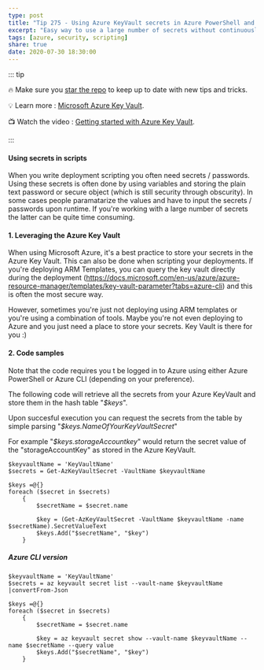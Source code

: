 ```yaml
---
type: post
title: "Tip 275 - Using Azure KeyVault secrets in Azure PowerShell and Azure CLI"
excerpt: "Easy way to use a large number of secrets without continuously querying the KeyVault"
tags: [azure, security, scripting]
share: true
date: 2020-07-30 18:30:00
---
```


::: tip

:fire: Make sure you [star the repo](http://azuredev.tips?WT.mc_id=azure-azuredevtips-micrum) to keep up to date with new tips and tricks.

:bulb: Learn more : [Microsoft Azure Key Vault](https://azure.microsoft.com/en-us/resources/videos/azure-key-vault-developer-quick-start/). 

:tv: Watch the video : [Getting started with Azure Key Vault](https://azure.microsoft.com/nl-nl/resources/videos/azure-key-vault-developer-quick-start/).

:::

#### Using secrets in scripts

When you write deployment scripting you often need secrets / passwords. Using these secrets is often done by using variables and storing the plain text password or secure object (which is still security through obscurity). In some cases people paramatarize the values and have to input the secrets / passwords upon runtime. If you're working with a large number of secrets the latter can be quite time consuming. 


#### 1. Leveraging the Azure Key Vault
When using Microsoft Azure, it's a best practice to store your secrets in the Azure Key Vault. This can also be done when scripting your deployments. If you're deploying ARM Templates, you can query the key vault directly during the deployment (https://docs.microsoft.com/en-us/azure/azure-resource-manager/templates/key-vault-parameter?tabs=azure-cli) and this is often the most secure way.

However, sometimes you're just not deploying using ARM templates or you're using a combination of tools. Maybe you're not even deploying to Azure and you just need a place to store your secrets. Key Vault is there for you :)

#### 2. Code samples
Note that the code requires you t be logged in to Azure using either Azure PowerShell or Azure CLI (depending on your preference).

The following code will retrieve all the secrets from your Azure KeyVault and store them in the hash table "*$keys*".

Upon succesful execution you can request the secrets from the table by simple parsing "*$keys.NameOfYourKeyVaultSecret*"

For example "*$keys.storageAccountkey*" would return the secret value of the "storageAccountKey" as stored in the Azure KeyVault.

```
$keyvaultName = 'KeyVaultName'
$secrets = Get-AzKeyVaultSecret -VaultName $keyvaultName

$keys =@{}
foreach ($secret in $secrets)
    {
        $secretName = $secret.name
        
        $key = (Get-AzKeyVaultSecret -VaultName $keyvaultName -name $secretName).SecretValueText
        $keys.Add("$secretName", "$key")
    }

```
##### Azure CLI version

```
$keyvaultName = 'KeyVaultName'
$secrets = az keyvault secret list --vault-name $keyvaultName |convertFrom-Json
    
$keys =@{}
foreach ($secret in $secrets)
    {
        $secretName = $secret.name

        $key = az keyvault secret show --vault-name $keyvaultName --name $secretName --query value
        $keys.Add("$secretName", "$key")
    }
```